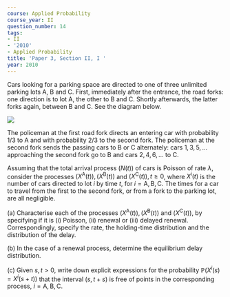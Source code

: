```yaml
---
course: Applied Probability
course_year: II
question_number: 14
tags:
- II
- '2010'
- Applied Probability
title: 'Paper 3, Section II, I '
year: 2010
---
```




Cars looking for a parking space are directed to one of three unlimited parking lots A, B and C. First, immediately after the entrance, the road forks: one direction is to lot A, the other to B and C. Shortly afterwards, the latter forks again, between B and C. See the diagram below.

![](https://cdn.mathpix.com/cropped/2022_04_28_5ab655844f884d1cf0bbg-012.jpg?height=153&width=671&top_left_y=414&top_left_x=342)

The policeman at the first road fork directs an entering car with probability $1 / 3$ to A and with probability $2 / 3$ to the second fork. The policeman at the second fork sends the passing cars to $\mathrm{B}$ or $\mathrm{C}$ alternately: cars $1,3,5, \ldots$ approaching the second fork go to $\mathrm{B}$ and cars $2,4,6, \ldots$ to $\mathrm{C}$.

Assuming that the total arrival process $(N(t))$ of cars is Poisson of rate $\lambda$, consider the processes $\left(X^{\mathrm{A}}(t)\right),\left(X^{\mathrm{B}}(t)\right)$ and $\left(X^{\mathrm{C}}(t)\right), t \geqslant 0$, where $X^{i}(t)$ is the number of cars directed to lot $i$ by time $t$, for $i=\mathrm{A}, \mathrm{B}, \mathrm{C}$. The times for a car to travel from the first to the second fork, or from a fork to the parking lot, are all negligible.

(a) Characterise each of the processes $\left(X^{\mathrm{A}}(t)\right),\left(X^{\mathrm{B}}(t)\right)$ and $\left(X^{\mathrm{C}}(t)\right)$, by specifying if it is (i) Poisson, (ii) renewal or (iii) delayed renewal. Correspondingly, specify the rate, the holding-time distribution and the distribution of the delay.

(b) In the case of a renewal process, determine the equilibrium delay distribution.

(c) Given $s, t>0$, write down explicit expressions for the probability $\mathbb{P}\left(X^{i}(s)=X^{i}(s+t)\right)$ that the interval $(s, t+s)$ is free of points in the corresponding process, $i=\mathrm{A}, \mathrm{B}, \mathrm{C}$.